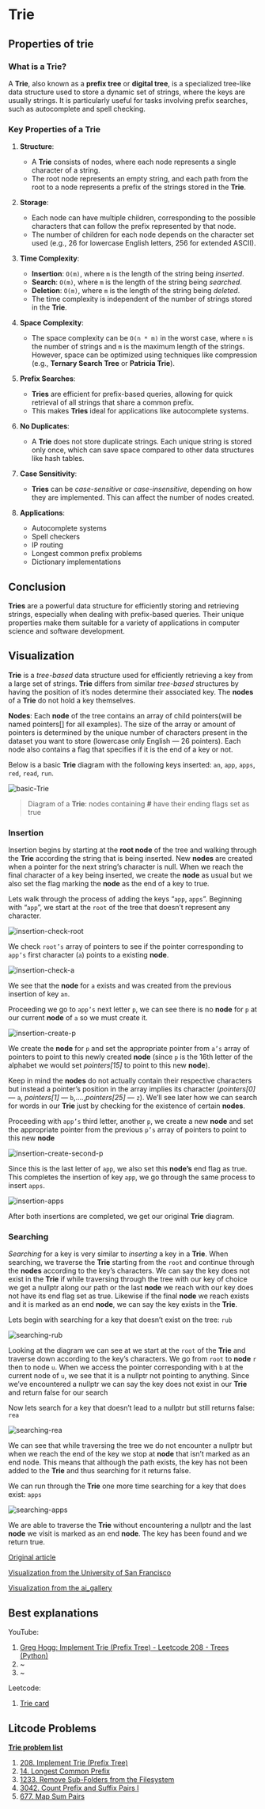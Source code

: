# Trie

## Properties of trie

### What is a Trie?

A **Trie**, also known as a **prefix tree** or **digital tree**, is a specialized tree-like data structure used to store a dynamic set of strings, where the keys are usually strings. It is particularly useful for tasks involving prefix searches, such as autocomplete and spell checking.

### Key Properties of a Trie

1. **Structure**:
   - A **Trie** consists of nodes, where each node represents a single character of a string.
   - The root node represents an empty string, and each path from the root to a node represents a prefix of the strings stored in the **Trie**.

2. **Storage**:
   - Each node can have multiple children, corresponding to the possible characters that can follow the prefix represented by that node.
   - The number of children for each node depends on the character set used (e.g., 26 for lowercase English letters, 256 for extended ASCII).

3. **Time Complexity**:
   - **Insertion**: `O(m)`, where `m` is the length of the string being *inserted*.
   - **Search**: `O(m)`, where `m` is the length of the string being *searched*.
   - **Deletion**: `O(m)`, where `m` is the length of the string being *deleted*.
   - The time complexity is independent of the number of strings stored in the **Trie**.

4. **Space Complexity**:
   - The space complexity can be `O(n * m)` in the worst case, where `n` is the number of strings and `m` is the maximum length of the strings. However, space can be optimized using techniques like compression (e.g., **Ternary Search Tree** or **Patricia Trie**).

5. **Prefix Searches**:
   - **Tries** are efficient for prefix-based queries, allowing for quick retrieval of all strings that share a common prefix.
   - This makes **Tries** ideal for applications like autocomplete systems.

6. **No Duplicates**:
   - A **Trie** does not store duplicate strings. Each unique string is stored only once, which can save space compared to other data structures like hash tables.

7. **Case Sensitivity**:
   - **Tries** can be *case-sensitive* or *case-insensitive*, depending on how they are implemented. This can affect the number of nodes created.

8. **Applications**:
   - Autocomplete systems
   - Spell checkers
   - IP routing
   - Longest common prefix problems
   - Dictionary implementations

## Conclusion

**Tries** are a powerful data structure for efficiently storing and retrieving strings, especially when dealing with prefix-based queries. Their unique properties make them suitable for a variety of applications in computer science and software development.

## Visualization

**Trie** is a *tree-based* data structure used for efficiently retrieving a key from a large set of strings. **Trie** differs from similar *tree-based* structures by having the position of it’s nodes determine their associated key. The **nodes** of a **Trie** do not hold a key themselves.

**Nodes**: Each **node** of the tree contains an array of child pointers(will be named pointers[] for all examples). The size of the array or amount of pointers is determined by the unique number of characters present in the dataset you want to store (lowercase only English — 26 pointers). Each node also contains a flag that specifies if it is the end of a key or not.

Below is a basic **Trie** diagram with the following keys inserted: `an`, `app`, `apps`, `red`, `read`, `run`.

![basic-Trie](img/basic-Trie.webp)
> Diagram of a **Trie**: nodes containing **#** have their ending flags set as true

### Insertion

Insertion begins by starting at the **root node** of the tree and walking through the **Trie** according the string that is being inserted. New **nodes** are created when a pointer for the next string’s character is null. When we reach the final character of a key being inserted, we create the **node** as usual but we also set the flag marking the **node** as the end of a key to true.

Lets walk through the process of adding the keys “`app`, `apps`”. Beginning with “`app`”, we start at the `root` of the tree that doesn’t represent any character.

![insertion-check-root](img/insertion-check-root.webp)

We check `root’s` array of pointers to see if the pointer corresponding to `app’s` first character (`a`) points to a existing **node**.

![insertion-check-a](img/insertion-check-a.webp)

We see that the **node** for `a` exists and was created from the previous insertion of key `an`.

Proceeding we go to `app’s` next letter `p`, we can see there is no **node** for `p` at our current **node** of `a` so we must create it.

![insertion-create-p](img/insertion-create-p.webp)

We create the **node** for `p` and set the appropriate pointer from `a’s` array of pointers to point to this newly created **node** (since `p` is the 16th letter of the alphabet we would set *pointers[15]* to point to this new **node**).

Keep in mind the **nodes** do not actually contain their respective characters but instead a pointer’s position in the array implies its character (*pointers[0]* — `a`, *pointers[1]* — `b`,….,*pointers[25]* — `z`). We’ll see later how we can search for words in our **Trie** just by checking for the existence of certain **nodes**.

Proceeding with `app’s` third letter, another `p`, we create a new **node** and set the appropriate pointer from the previous `p’s` array of pointers to point to this new **node**

![insertion-create-second-p](img/insertion-create-second-p.webp)

Since this is the last letter of `app`, we also set this **node’s** end flag as true. This completes the insertion of key `app`, we go through the same process to insert `apps`.

![insertion-apps](img/insertion-apps.gif)

After both insertions are completed, we get our original **Trie** diagram.

### Searching

*Searching* for a key is very similar to *inserting* a key in a **Trie**. When searching, we traverse the **Trie** starting from the `root` and continue through the **nodes** according to the key’s characters. We can say the key does not exist in the **Trie** if while traversing through the tree with our key of choice we get a nullptr along our path or the last **node** we reach with our key does not have its end flag set as true. Likewise if the final **node** we reach exists and it is marked as an end **node**, we can say the key exists in the **Trie**.

Lets begin with searching for a key that doesn’t exist on the tree: `rub`

![searching-rub](img/searching-rub.gif)

Looking at the diagram we can see at we start at the `root` of the **Trie** and traverse down according to the key’s characters. We go from `root` to **node** `r` then to node `u`. When we access the pointer corresponding with `b` at the current node of `u`, we see that it is a nullptr not pointing to anything. Since we’ve encountered a nullptr we can say the key does not exist in our **Trie** and return false for our search

Now lets search for a key that doesn’t lead to a nullptr but still returns false: `rea`

![searching-rea](img/searching-rea.gif)

We can see that while traversing the tree we do not encounter a nullptr but when we reach the end of the key we stop at **node** that isn’t marked as an end node. This means that although the path exists, the key has not been added to the **Trie** and thus searching for it returns false.

We can run through the **Trie** one more time searching for a key that does exist: `apps`

![searching-apps](img/searching-apps.gif)

We are able to traverse the **Trie** without encountering a nullptr and the last **node** we visit is marked as an end **node**. The key has been found and we return true.

[Original article](https://medium.com/smucs/trie-data-structure-fd2de3304e6e)

[Visualization from the University of San Francisco](https://www.cs.usfca.edu/~galles/visualization/Trie.html)

[Visualization from the ai_gallery](https://gallery.selfboot.cn/en/algorithms/trie)

## Best explanations

YouTube:

1. [Greg Hogg: Implement Trie (Prefix Tree) - Leetcode 208 - Trees (Python)](https://www.youtube.com/watch?v=8mhw5WT2x0U)
2. ~
3. ~

Leetcode:

1. [Trie card](https://leetcode.com/explore/learn/card/trie/)

## Litcode Problems

[**Trie problem list**](https://leetcode.com/problem-list/trie/)

1. [208. Implement Trie (Prefix Tree)](https://leetcode.com/problems/implement-trie-prefix-tree/description/?envType=problem-list-v2&envId=trie)
2. [14. Longest Common Prefix](https://leetcode.com/problems/longest-common-prefix/description/?envType=problem-list-v2&envId=trie)
3. [1233. Remove Sub-Folders from the Filesystem](https://leetcode.com/problems/remove-sub-folders-from-the-filesystem/description/?envType=problem-list-v2&envId=trie)
4. [3042. Count Prefix and Suffix Pairs I](https://leetcode.com/problems/count-prefix-and-suffix-pairs-i/description/?envType=problem-list-v2&envId=trie)
5. [677. Map Sum Pairs](https://leetcode.com/problems/map-sum-pairs/description/?envType=problem-list-v2&envId=trie)
